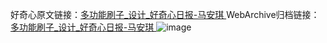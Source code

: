 好奇心原文链接：[多功能刷子_设计_好奇心日报-马安琪 ](https://www.qdaily.com/articles/11988.html)
WebArchive归档链接：[多功能刷子_设计_好奇心日报-马安琪 ](http://web.archive.org/web/20190623171735/https://www.qdaily.com/articles/11988.html)
![image](http://ww3.sinaimg.cn/large/007d5XDply1g3wbibq3ayj30u0340tjm)